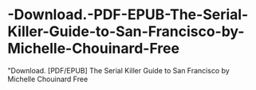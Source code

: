 # -Download.-PDF-EPUB-The-Serial-Killer-Guide-to-San-Francisco-by-Michelle-Chouinard-Free
"Download. [PDF/EPUB] The Serial Killer Guide to San Francisco by Michelle Chouinard Free
